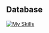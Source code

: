 ## Database 

[![My Skills](https://skillicons.dev/icons?i=postgres,docker)](https://skillicons.dev)
 
